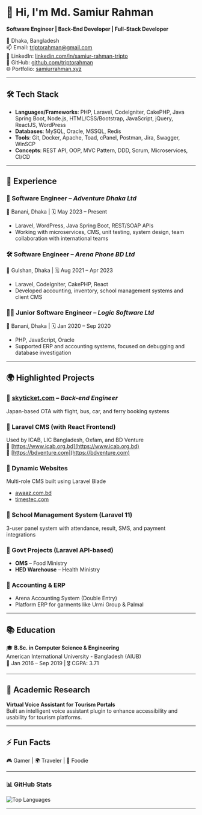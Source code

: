 # 👋 Hi, I'm Md. Samiur Rahman

**Software Engineer | Back-End Developer | Full-Stack Developer**

📍 Dhaka, Bangladesh  
📫 Email: [triptorahman@gmail.com](mailto:triptorahman@gmail.com)   
💼 LinkedIn: [linkedin.com/in/samiur-rahman-tripto](https://www.linkedin.com/in/samiur-rahman-tripto/)  
🐙 GitHub: [github.com/triptorahman](https://github.com/triptorahman)  
🌐 Portfolio: [samiurrahman.xyz](https://samiurrahman.xyz)

---

## 🛠️ Tech Stack

- **Languages/Frameworks**: PHP, Laravel, CodeIgniter, CakePHP, Java Spring Boot, Node.js, HTML/CSS/Bootstrap, JavaScript, jQuery, ReactJS, WordPress
- **Databases**: MySQL, Oracle, MSSQL, Redis
- **Tools**: Git, Docker, Apache, Toad, cPanel, Postman, Jira, Swagger, WinSCP
- **Concepts**: REST API, OOP, MVC Pattern, DDD, Scrum, Microservices, CI/CD

---

## 💼 Experience

### 🚀 Software Engineer – *Adventure Dhaka Ltd*  
📍 Banani, Dhaka | 🗓️ May 2023 – Present  
- Laravel, WordPress, Java Spring Boot, REST/SOAP APIs  
- Working with microservices, CMS, unit testing, system design, team collaboration with international teams  

### 🛠 Software Engineer – *Arena Phone BD Ltd*  
📍 Gulshan, Dhaka | 🗓️ Aug 2021 – Apr 2023  
- Laravel, CodeIgniter, CakePHP, React  
- Developed accounting, inventory, school management systems and client CMS  

### 👨‍💻 Junior Software Engineer – *Logic Software Ltd*  
📍 Banani, Dhaka | 🗓️ Jan 2020 – Sep 2020  
- PHP, JavaScript, Oracle  
- Supported ERP and accounting systems, focused on debugging and database investigation  

---

## 🌍 Highlighted Projects

### 🔹 [skyticket.com](https://skyticket.com/) – *Back-end Engineer*  
Japan-based OTA with flight, bus, car, and ferry booking systems  

### 🔹 Laravel CMS (with React Frontend)  
Used by ICAB, LIC Bangladesh, Oxfam, and BD Venture  
🔗 [https://www.icab.org.bd](https://www.icab.org.bd)  
🔗 [https://bdventure.com](https://bdventure.com)

### 🔹 Dynamic Websites  
Multi-role CMS built using Laravel Blade  
- [awaaz.com.bd](https://awaaz.com.bd)  
- [timestec.com](https://timestec.com)

### 🔹 School Management System (Laravel 11)  
3-user panel system with attendance, result, SMS, and payment integrations  

### 🔹 Govt Projects (Laravel API-based)  
- **OMS** – Food Ministry  
- **HED Warehouse** – Health Ministry  

### 🔹 Accounting & ERP  
- Arena Accounting System (Double Entry)  
- Platform ERP for garments like Urmi Group & Palmal  

---

## 📚 Education

🎓 **B.Sc. in Computer Science & Engineering**  
American International University - Bangladesh (AIUB)  
📅 Jan 2016 – Sep 2019 | 🎖️ CGPA: 3.71

---

## 🔬 Academic Research

**Virtual Voice Assistant for Tourism Portals**  
Built an intelligent voice assistant plugin to enhance accessibility and usability for tourism platforms.  

---

## ⚡ Fun Facts

🎮 Gamer | 🌍 Traveler | 🍱 Foodie

---

### 📊 GitHub Stats

![Top Languages](https://github-readme-stats.vercel.app/api/top-langs/?username=triptorahman&layout=compact&theme=radical)

---

